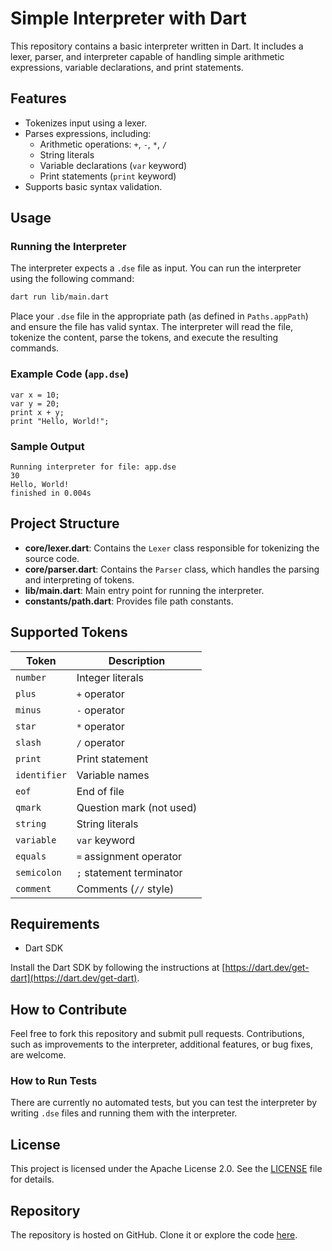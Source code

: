 
# Simple Interpreter with Dart

This repository contains a basic interpreter written in Dart. It includes a lexer, parser, and interpreter capable of handling simple arithmetic expressions, variable declarations, and print statements.

## Features

- Tokenizes input using a lexer.
- Parses expressions, including:
  - Arithmetic operations: `+`, `-`, `*`, `/`
  - String literals
  - Variable declarations (`var` keyword)
  - Print statements (`print` keyword)
- Supports basic syntax validation.

## Usage

### Running the Interpreter

The interpreter expects a `.dse` file as input. You can run the interpreter using the following command:

```bash
dart run lib/main.dart
```

Place your `.dse` file in the appropriate path (as defined in `Paths.appPath`) and ensure the file has valid syntax. The interpreter will read the file, tokenize the content, parse the tokens, and execute the resulting commands.

### Example Code (`app.dse`)

```plaintext
var x = 10;
var y = 20;
print x + y;
print "Hello, World!";
```

### Sample Output

```plaintext
Running interpreter for file: app.dse
30
Hello, World!
finished in 0.004s
```

## Project Structure

- **core/lexer.dart**: Contains the `Lexer` class responsible for tokenizing the source code.
- **core/parser.dart**: Contains the `Parser` class, which handles the parsing and interpreting of tokens.
- **lib/main.dart**: Main entry point for running the interpreter.
- **constants/path.dart**: Provides file path constants.

## Supported Tokens

| Token       | Description                  |
| ----------- | ---------------------------- |
| `number`    | Integer literals              |
| `plus`      | `+` operator                  |
| `minus`     | `-` operator                  |
| `star`      | `*` operator                  |
| `slash`     | `/` operator                  |
| `print`     | Print statement               |
| `identifier`| Variable names                |
| `eof`       | End of file                   |
| `qmark`     | Question mark (not used)      |
| `string`    | String literals               |
| `variable`  | `var` keyword                 |
| `equals`    | `=` assignment operator       |
| `semicolon` | `;` statement terminator      |
| `comment`   | Comments (`//` style)         |

## Requirements

- Dart SDK

Install the Dart SDK by following the instructions at [https://dart.dev/get-dart](https://dart.dev/get-dart).

## How to Contribute

Feel free to fork this repository and submit pull requests. Contributions, such as improvements to the interpreter, additional features, or bug fixes, are welcome.

### How to Run Tests

There are currently no automated tests, but you can test the interpreter by writing `.dse` files and running them with the interpreter.

## License

This project is licensed under the Apache License 2.0. See the [LICENSE](LICENSE) file for details.

## Repository

The repository is hosted on GitHub. Clone it or explore the code [here](https://github.com/MultiX0/simple-Interpreter-with-dart.git).
